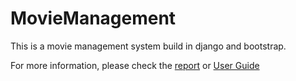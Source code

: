 # MovieManagement
This is a movie management system build in django and bootstrap. 

For more information, please check the [report](https://github.com/Elitack/MovieManagement/blob/master/Report/report.pdf) or [User Guide](https://github.com/Elitack/MovieManagement/tree/master/UserGuide)
